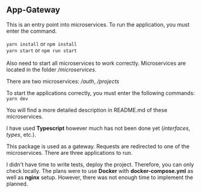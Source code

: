 ## App-Gateway

This is an entry point into microservices. To run the application, you must enter the command. 
<br><br>
`yarn install` or `npm install`<br>
`yarn start` or `npm run start`
<br><br>
Also need to start all microservices to work correctly.
Microservices are located in the folder */microservices*.


There are two microservices: */auth*, */projects*

To start the applications correctly, you must enter the following commands:
```yarn dev ```

You will find a more detailed description in README.md of these microservices.

I have used **Typescript** however much has not been done yet (*interfaces*, *types*, etc.). 

This package is used as a gateway. Requests are redirected to one of the microservices.
There are three applications to run.

I didn't have time to write tests, deploy the project. 
Therefore, you can only check locally. The plans were to use **Docker** with  **docker-compose.yml** as well as **nginx** setup. 
However, there was not enough time to implement the planned.
